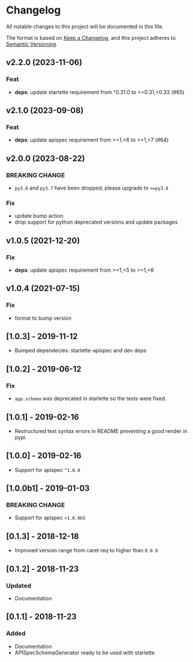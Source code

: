 # Changelog

All notable changes to this project will be documented in this file.

The format is based on [Keep a Changelog](https://keepachangelog.com/en/1.0.0/),
and this project adheres to [Semantic Versioning](https://semver.org/spec/v2.0.0.html).

## v2.2.0 (2023-11-06)

### Feat

- **deps**: update starlette requirement from ^0.31.0 to >=0.31,<0.33 (#65)

## v2.1.0 (2023-09-08)

### Feat

- **deps**: update apispec requirement from >=1,<6 to >=1,<7 (#64)

## v2.0.0 (2023-08-22)

### BREAKING CHANGE

- `py3.6` and `py3.7` have been dropped, please upgrade to `>=py3.8`

### Fix

- update bump action
- drop support for python deprecated versions and update packages

## v1.0.5 (2021-12-20)

### Fix

- **deps**: update apispec requirement from >=1,<5 to >=1,<6

## v1.0.4 (2021-07-15)

### Fix

- format to bump version

## [1.0.3] - 2019-11-12

- Bumped dependecies: starlette-apispec and dev deps

## [1.0.2] - 2019-06-12

### Fix

- `app.schema` was deprecated in starlette so the tests were fixed.

## [1.0.1] - 2019-02-16

- Restructured text syntax errors in README preventing a good render in pypi.

## [1.0.0] - 2019-02-16

- Support for apispec `^1.0.0`

## [1.0.0b1] - 2019-01-03

### BREAKING CHANGE

- Support for apispec `>1.0.0b5`

## [0.1.3] - 2018-12-18

- Improved version range from caret req to higher than `0.8.8`

## [0.1.2] - 2018-11-23

### Updated

- Documentation

## [0.1.1] - 2018-11-23

### Added

- Documentation
- APISpecSchemaGenerator ready to be used with starlette
